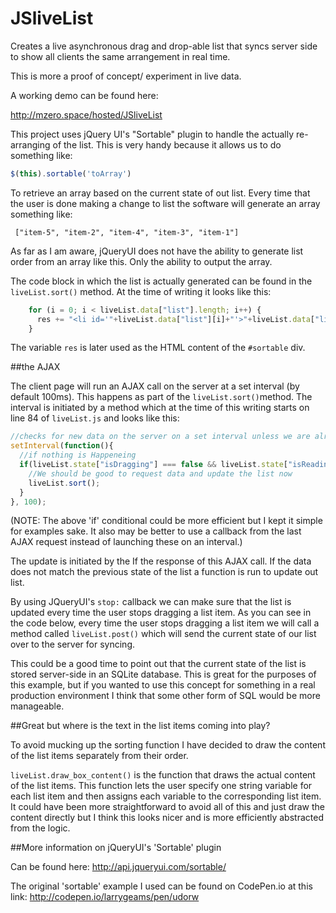 # JSliveList
Creates a live asynchronous drag and drop-able list that syncs server side to show all clients the same arrangement in real time. 
 
This is more a proof of concept/ experiment in live data. 

A working demo can be found here:

http://mzero.space/hosted/JSliveList
 
This project uses jQuery UI's "Sortable" plugin to handle the actually re-arranging of the list. This is very handy because it allows us to do something like:

````javascript
$(this).sortable('toArray')
````

To retrieve an array based on the current state of out list. Every time that the user is done making a change to list the software will generate an array something like:

````
 ["item-5", "item-2", "item-4", "item-3", "item-1"]
````

As far as I am aware, jQueryUI does not have the ability to generate list order from an array like this. Only the ability to output the array. 

The code block in which the list is actually generated can be found in the ````liveList.sort()```` method. At the time of writing it looks like this:

````javascript
    for (i = 0; i < liveList.data["list"].length; i++) { 
      res += "<li id='"+liveList.data["list"][i]+"'>"+liveList.data["list"][i]+"</li>";
    }
````
 
The variable ````res```` is later used as the HTML content of the ````#sortable```` div. 

##the AJAX

The client page will run an AJAX call on the server at a set interval (by default 100ms). This happens as part of the ````liveList.sort()````method. The interval is initiated by a method which at the time of this writing starts on line 84 of ````liveList.js```` and looks like this:
 
````javascript
//checks for new data on the server on a set interval unless we are already working on the server or dragging a block. 
setInterval(function(){
  //if nothing is Happeneing
  if(liveList.state["isDragging"] === false && liveList.state["isReading"] === false && liveList.state["isWriting"] === false){
    //We should be good to request data and update the list now
    liveList.sort();
  }
}, 100);
````

(NOTE: The above 'if' conditional  could be more efficient but I kept it simple for examples sake. It also may be better to use a callback from the last AJAX request instead of launching these on an interval.)

The update is initiated by the If the response of this AJAX call. If the data does not match the previous state of the list a function is run to update out list. 

By using JQueryUI's ````stop:```` callback we can make sure that the list is updated every time the user stops dragging a list item. As you can see in the code below, every time the user stops dragging a list item we will call a method called ````liveList.post()```` which will send the current state of our list over to the server for syncing. 
 
This could be a good time to point out that the current state of the list is stored server-side in an SQLite database. This is great for the purposes of this example, but if you wanted to use this concept for something in a real production environment I think that some other form of SQL would be more manageable. 

##Great but where is the text in the list items coming into play?

To avoid mucking up the sorting function I have decided to draw the content of the list items separately from their order. 

````liveList.draw_box_content()```` is the function that draws the actual content of the list items. This function lets the user specify one string variable for each list item and then assigns each variable to the corresponding list item. It could have been more straightforward to avoid all of this and just draw the content directly but I think this looks nicer and is more efficiently abstracted from the logic.  

##More information on jQueryUI's 'Sortable' plugin

Can be found here:
http://api.jqueryui.com/sortable/

The original 'sortable' example I used can be found on CodePen.io at this link:
http://codepen.io/larrygeams/pen/udorw